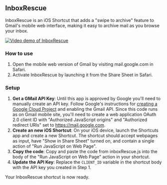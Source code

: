 ## InboxRescue

InboxRescue is an iOS Shortcut that adds a "swipe to archive" feature to Gmail's mobile web interface, making it easy to archive mail as you browse your inbox.

[![Video demo of InboxRescue](https://user-images.githubusercontent.com/78809/129496801-3632d1ef-cf14-4be3-85a2-17f70c9363dd.png)](https://www.youtube.com/watch?v=TehvBxtup3I "InboxRescue Demo")


### How to use

1. Open the mobile web version of Gmail by visiting mail.google.com in Safari.
2. Activate InboxRescue by launching it from the Share Sheet in Safari.


### Setup

1. **Get a GMail API Key**: Until this app is approved by Google you'll need to manually create an API key. Follow Google's instructions for [creating a Google Cloud Project](https://developers.google.com/workspace/guides/create-project#create_a_new_google_cloud_platform_gcp_project) and enabling the Gmail API. Since this code runs as on Gmail mobile site, you'll need to create a web application OAuth 2.0 client ID with  "Authorized JavaScript origins" and "Authorized redirect URIs" set to https://mail.google.com.
2. **Create an new iOS Shortcut**: On your iOS device, launch the Shortcuts app and create a new Shortcut. The shortcut should accept webpages as input, have "Show in Share Sheet" turned on, and contain a single action of "Run JavaScript on Web Page".
3. **Copy the code**: Copy and paste the code from inboxRescue.js into the body of the "Run JavaScript on Web Page" action in your shortcut.
4. **Update the API Key**: Replace the `CLIENT_ID` variable in the shortcut body with the API key you created in Step 1.

Your InboxRescue shortcut is now ready.

